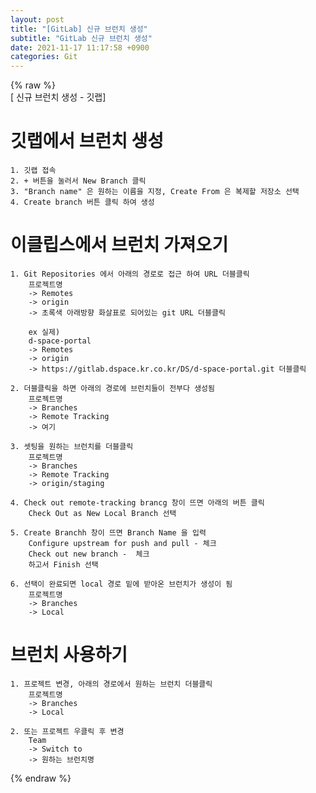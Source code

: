 ```yaml
---  
layout: post  
title: "[GitLab] 신규 브런치 생성"  
subtitle: "GitLab 신규 브런치 생성"  
date: 2021-11-17 11:17:58 +0900  
categories: Git  
---  
```

{% raw %}  
[ 신규 브런치 생성 - 깃랩]  
  
# 깃랩에서 브런치 생성  
  
	1. 깃랩 접속  
	2. + 버튼을 눌러서 New Branch 클릭  
	3. "Branch name" 은 원하는 이름을 지정, Create From 은 복제할 저장소 선택  
	4. Create branch 버튼 클릭 하여 생성  
  
# 이클립스에서 브런치 가져오기  
  
	1. Git Repositories 에서 아래의 경로로 접근 하여 URL 더블클릭  
		프로젝트명  
		-> Remotes  
		-> origin  
		-> 초록색 아래방향 화살표로 되어있는 git URL 더블클릭  
  
		ex 실제)  
		d-space-portal  
		-> Remotes  
		-> origin  
		-> https://gitlab.dspace.kr.co.kr/DS/d-space-portal.git 더블클릭  
  
	2. 더블클릭을 하면 아래의 경로에 브런치들이 전부다 생성됨  
		프로젝트명  
		-> Branches  
		-> Remote Tracking  
		-> 여기  
  
	3. 셋팅을 원하는 브런치를 더블클릭  
		프로젝트명  
		-> Branches  
		-> Remote Tracking  
		-> origin/staging  
  
	4. Check out remote-tracking brancg 창이 뜨면 아래의 버튼 클릭  
		Check Out as New Local Branch 선택  
  
	5. Create Branchh 창이 뜨면 Branch Name 을 입력  
		Configure upstream for push and pull - 체크  
		Check out new branch -  체크  
		하고서 Finish 선택  
  
	6. 선택이 완료되면 local 경로 밑에 받아온 브런치가 생성이 됨  
		프로젝트명  
		-> Branches  
		-> Local  
  
# 브런치 사용하기  
  
	1. 프로젝트 변경, 아래의 경로에서 원하는 브런치 더블클릭  
		프로젝트명  
		-> Branches  
		-> Local  
  
	2. 또는 프로젝트 우클릭 후 변경  
		Team  
		-> Switch to  
		-> 원하는 브런치명  
  
{% endraw %}